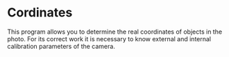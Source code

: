 # Cordinates
This program allows you to determine the real coordinates of objects in the photo. For its correct work it is necessary to know external and internal calibration parameters of the camera.
